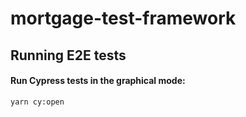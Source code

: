 # mortgage-test-framework
## Running E2E tests

#### Run Cypress tests in the graphical mode:

```
yarn cy:open
```
